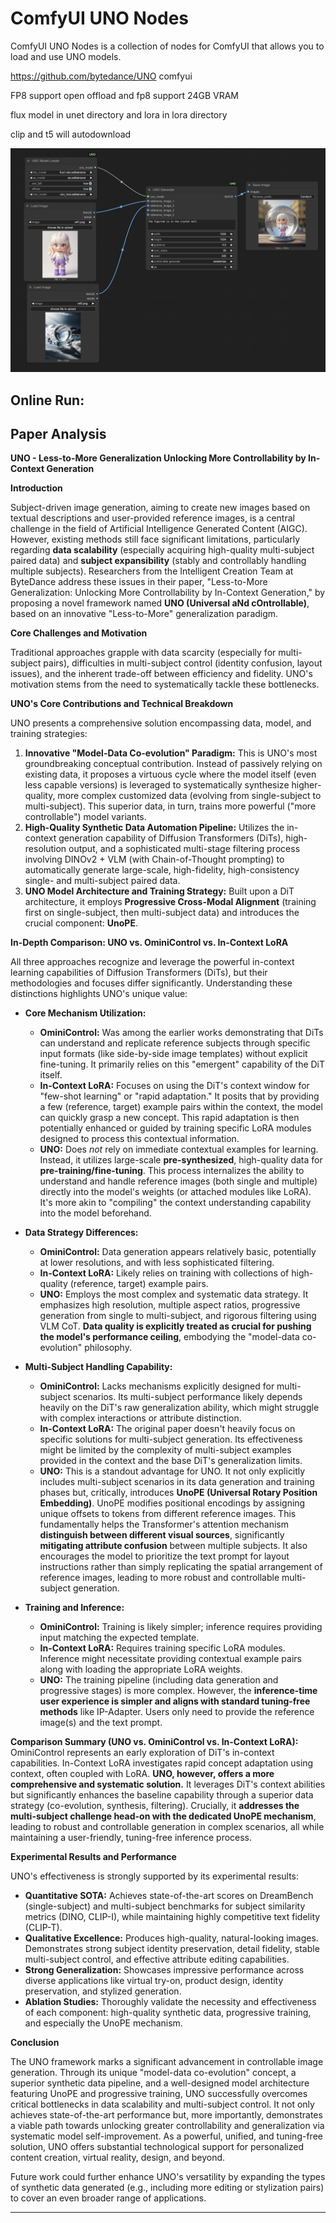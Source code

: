 


# ComfyUI UNO Nodes

ComfyUI UNO Nodes is a collection of nodes for ComfyUI that allows you to load and use UNO models.

https://github.com/bytedance/UNO comfyui


FP8 support
open offload and fp8 support 24GB VRAM

flux model in unet directory and lora in lora directory

clip and t5 will autodownload

![show](./asset/show.png)


## Online Run:





## Paper Analysis

**UNO - Less-to-More Generalization Unlocking More Controllability by In-Context Generation**

**Introduction**

Subject-driven image generation, aiming to create new images based on textual descriptions and user-provided reference images, is a central challenge in the field of Artificial Intelligence Generated Content (AIGC). However, existing methods still face significant limitations, particularly regarding **data scalability** (especially acquiring high-quality multi-subject paired data) and **subject expansibility** (stably and controllably handling multiple subjects). Researchers from the Intelligent Creation Team at ByteDance address these issues in their paper, "Less-to-More Generalization: Unlocking More Controllability by In-Context Generation," by proposing a novel framework named **UNO (Universal aNd cOntrollable)**, based on an innovative "Less-to-More" generalization paradigm.

**Core Challenges and Motivation**

Traditional approaches grapple with data scarcity (especially for multi-subject pairs), difficulties in multi-subject control (identity confusion, layout issues), and the inherent trade-off between efficiency and fidelity. UNO's motivation stems from the need to systematically tackle these bottlenecks.

**UNO's Core Contributions and Technical Breakdown**

UNO presents a comprehensive solution encompassing data, model, and training strategies:

1.  **Innovative "Model-Data Co-evolution" Paradigm:** This is UNO's most groundbreaking conceptual contribution. Instead of passively relying on existing data, it proposes a virtuous cycle where the model itself (even less capable versions) is leveraged to systematically synthesize higher-quality, more complex customized data (evolving from single-subject to multi-subject). This superior data, in turn, trains more powerful ("more controllable") model variants.
2.  **High-Quality Synthetic Data Automation Pipeline:** Utilizes the in-context generation capability of Diffusion Transformers (DiTs), high-resolution output, and a sophisticated multi-stage filtering process involving DINOv2 + VLM (with Chain-of-Thought prompting) to automatically generate large-scale, high-fidelity, high-consistency single- and multi-subject paired data.
3.  **UNO Model Architecture and Training Strategy:** Built upon a DiT architecture, it employs **Progressive Cross-Modal Alignment** (training first on single-subject, then multi-subject data) and introduces the crucial component: **UnoPE**.

**In-Depth Comparison: UNO vs. OminiControl vs. In-Context LoRA**

All three approaches recognize and leverage the powerful in-context learning capabilities of Diffusion Transformers (DiTs), but their methodologies and focuses differ significantly. Understanding these distinctions highlights UNO's unique value:

*   **Core Mechanism Utilization:**
    *   **OminiControl:** Was among the earlier works demonstrating that DiTs can understand and replicate reference subjects through specific input formats (like side-by-side image templates) without explicit fine-tuning. It primarily relies on this "emergent" capability of the DiT itself.
    *   **In-Context LoRA:** Focuses on using the DiT's context window for "few-shot learning" or "rapid adaptation." It posits that by providing a few (reference, target) example pairs within the context, the model can quickly grasp a new concept. This rapid adaptation is then potentially enhanced or guided by training specific LoRA modules designed to process this contextual information.
    *   **UNO:** Does *not* rely on immediate contextual examples for learning. Instead, it utilizes large-scale **pre-synthesized**, high-quality data for **pre-training/fine-tuning**. This process internalizes the ability to understand and handle reference images (both single and multiple) directly into the model's weights (or attached modules like LoRA). It's more akin to "compiling" the context understanding capability into the model beforehand.

*   **Data Strategy Differences:**
    *   **OminiControl:** Data generation appears relatively basic, potentially at lower resolutions, and with less sophisticated filtering.
    *   **In-Context LoRA:** Likely relies on training with collections of high-quality (reference, target) example pairs.
    *   **UNO:** Employs the most complex and systematic data strategy. It emphasizes high resolution, multiple aspect ratios, progressive generation from single to multi-subject, and rigorous filtering using VLM CoT. **Data quality is explicitly treated as crucial for pushing the model's performance ceiling**, embodying the "model-data co-evolution" philosophy.

*   **Multi-Subject Handling Capability:**
    *   **OminiControl:** Lacks mechanisms explicitly designed for multi-subject scenarios. Its multi-subject performance likely depends heavily on the DiT's raw generalization ability, which might struggle with complex interactions or attribute distinction.
    *   **In-Context LoRA:** The original paper doesn't heavily focus on specific solutions for multi-subject generation. Its effectiveness might be limited by the complexity of multi-subject examples provided in the context and the base DiT's generalization limits.
    *   **UNO:** This is a standout advantage for UNO. It not only explicitly includes multi-subject scenarios in its data generation and training phases but, critically, introduces **UnoPE (Universal Rotary Position Embedding)**. UnoPE modifies positional encodings by assigning unique offsets to tokens from different reference images. This fundamentally helps the Transformer's attention mechanism **distinguish between different visual sources**, significantly **mitigating attribute confusion** between multiple subjects. It also encourages the model to prioritize the text prompt for layout instructions rather than simply replicating the spatial arrangement of reference images, leading to more robust and controllable multi-subject generation.

*   **Training and Inference:**
    *   **OminiControl:** Training is likely simpler; inference requires providing input matching the expected template.
    *   **In-Context LoRA:** Requires training specific LoRA modules. Inference might necessitate providing contextual example pairs along with loading the appropriate LoRA weights.
    *   **UNO:** The training pipeline (including data generation and progressive stages) is more complex. However, the **inference-time user experience is simpler and aligns with standard tuning-free methods** like IP-Adapter. Users only need to provide the reference image(s) and the text prompt.

**Comparison Summary (UNO vs. OminiControl vs. In-Context LoRA):**
OminiControl represents an early exploration of DiT's in-context capabilities. In-Context LoRA investigates rapid concept adaptation using context, often coupled with LoRA. **UNO, however, offers a more comprehensive and systematic solution.** It leverages DiT's context abilities but significantly enhances the baseline capability through a superior data strategy (co-evolution, synthesis, filtering). Crucially, it **addresses the multi-subject challenge head-on with the dedicated UnoPE mechanism**, leading to robust and controllable generation in complex scenarios, all while maintaining a user-friendly, tuning-free inference process.

**Experimental Results and Performance**

UNO's effectiveness is strongly supported by its experimental results:

*   **Quantitative SOTA:** Achieves state-of-the-art scores on DreamBench (single-subject) and multi-subject benchmarks for subject similarity metrics (DINO, CLIP-I), while maintaining highly competitive text fidelity (CLIP-T).
*   **Qualitative Excellence:** Produces high-quality, natural-looking images. Demonstrates strong subject identity preservation, detail fidelity, stable multi-subject control, and effective attribute editing capabilities.
*   **Strong Generalization:** Showcases impressive performance across diverse applications like virtual try-on, product design, identity preservation, and stylized generation.
*   **Ablation Studies:** Thoroughly validate the necessity and effectiveness of each component: high-quality synthetic data, progressive training, and especially the UnoPE mechanism.

**Conclusion**

The UNO framework marks a significant advancement in controllable image generation. Through its unique "model-data co-evolution" concept, a superior synthetic data pipeline, and a well-designed model architecture featuring UnoPE and progressive training, UNO successfully overcomes critical bottlenecks in data scalability and multi-subject control. It not only achieves state-of-the-art performance but, more importantly, demonstrates a viable path towards unlocking greater controllability and generalization via systematic model self-improvement. As a powerful, unified, and tuning-free solution, UNO offers substantial technological support for personalized content creation, virtual reality, design, and beyond.

Future work could further enhance UNO's versatility by expanding the types of synthetic data generated (e.g., including more editing or stylization pairs) to cover an even broader range of applications.

---